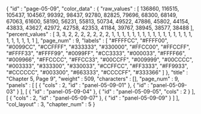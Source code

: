 {
  "id" : "page-05-09",
  "color_data" : {
    "raw_values" : [
      136860,
      116515,
      105437,
      104567,
      99392,
      98437,
      92780,
      82825,
      79696,
      68300,
      68149,
      67063,
      61600,
      58190,
      56231,
      55813,
      50734,
      49522,
      47886,
      45802,
      44154,
      43833,
      43627,
      42972,
      42758,
      42353,
      41184,
      39767,
      38945,
      38577,
      38488
    ],
    "percent_values" : [
      3,
      3,
      2,
      2,
      2,
      2,
      2,
      2,
      2,
      1,
      1,
      1,
      1,
      1,
      1,
      1,
      1,
      1,
      1,
      1,
      1,
      1,
      1,
      1,
      1,
      1,
      1,
      1,
      1,
      1,
      1
    ],
    "page_num" : 9,
    "labels" : [
      "#FFFFCC",
      "#FFFF00",
      "#0099CC",
      "#CCFFFF",
      "#333333",
      "#330000",
      "#FFCC00",
      "#FFCCFF",
      "#FFFF33",
      "#FFFF99",
      "#0099FF",
      "#CC3333",
      "#000033",
      "#FFFF66",
      "#009966",
      "#FFCCCC",
      "#FFCC33",
      "#00CCFF",
      "#009999",
      "#00CCCC",
      "#003333",
      "#333300",
      "#330033",
      "#CCFFCC",
      "#FF3333",
      "#FF9933",
      "#CCCCCC",
      "#003300",
      "#663333",
      "#CCCCFF",
      "#333366"
    ]
  },
  "title" : "Chapter 5, Page 9",
  "weight" : 509,
  "characters" : [],
  "page_num" : 9,
  "panels" : [
    [
      {
        "cols" : 2,
        "id" : "panel-05-09-01"
      },
      {
        "id" : "panel-05-09-03"
      }
    ],
    [
      {
        "id" : "panel-05-09-04"
      },
      {
        "id" : "panel-05-09-05",
        "cols" : 2
      }
    ],
    [
      {
        "cols" : 2,
        "id" : "panel-05-09-07"
      },
      {
        "id" : "panel-05-09-09"
      }
    ]
  ],
  "col_layout" : 3,
  "chapter_num" : 5
}
